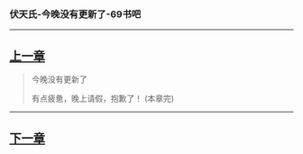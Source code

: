 ### 伏天氏-今晚没有更新了-69书吧

--------
[上一章](./80c12dd8380f5f540571538fbe516b7e.md)
--------


>
>
>
>今晚没有更新了
>
>有点疲惫，晚上请假，抱歉了！
>(本章完)
>
>

--------
[下一章](./ae9dfc4afbf416dde257152c1b3947f5.md)
--------
